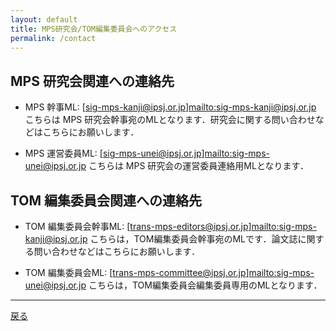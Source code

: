 ```yaml
---
layout: default
title: MPS研究会/TOM編集委員会へのアクセス
permalink: /contact
---
```


## MPS 研究会関連への連絡先

- MPS 幹事ML: [sig-mps-kanji@ipsj.or.jp]<mailto:sig-mps-kanji@ipsj.or.jp>
    こちらは MPS 研究会幹事宛のMLとなります．研究会に関する問い合わせなどはこちらにお願いします．

- MPS 運営委員ML: [sig-mps-unei@ipsj.or.jp]<mailto:sig-mps-unei@ipsj.or.jp>
    こちらは MPS 研究会の運営委員連絡用MLとなります．

## TOM 編集委員会関連への連絡先

- TOM 編集委員会幹事ML: [trans-mps-editors@ipsj.or.jp]<mailto:sig-mps-kanji@ipsj.or.jp>
    こちらは，TOM編集委員会幹事宛のMLです．論文誌に関する問い合わせなどはこちらにお願いします．

- TOM 編集委員会ML: [trans-mps-committee@ipsj.or.jp]<mailto:sig-mps-unei@ipsj.or.jp>
    こちらは，TOM編集委員会編集委員専用のMLとなります．

---
[戻る](/)
